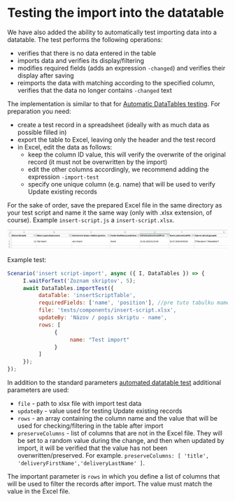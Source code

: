 # Testing the import into the datatable

We have also added the ability to automatically test importing data into a datatable. The test performs the following operations:
- verifies that there is no data entered in the table
- imports data and verifies its display/filtering
- modifies required fields (adds an expression `-changed`) and verifies their display after saving
- reimports the data with matching according to the specified column, verifies that the data no longer contains `-changed` text

The implementation is similar to that for [Automatic DataTables testing](datatable.md). For preparation you need:
- create a test record in a spreadsheet (ideally with as much data as possible filled in)
- export the table to Excel, leaving only the header and the test record
- in Excel, edit the data as follows:
  - keep the column ID value, this will verify the overwrite of the original record (it must not be overwritten by the import)
  - edit the other columns accordingly, we recommend adding the expression `-import-test`
  - specify one unique column (e.g. name) that will be used to verify Update existing records

For the sake of order, save the prepared Excel file in the same directory as your test script and name it the same way (only with .xlsx extension, of course). Example `insert-script.js` a `insert-script.xlsx`.

![](test-import-excel.png)

Example test:

```javascript
Scenario('insert script-import', async ({ I, DataTables }) => {
     I.waitForText('Zoznam skriptov', 5);
     await DataTables.importTest({
          dataTable: 'insertScriptTable',
          requiredFields: ['name', 'position'], //pre tuto tabulku mame fixne definovane, aby sa vyplnili len tieto atributy, pokuste sa nechat prazdne aby sa vyplnili vsetky
          file: 'tests/components/insert-script.xlsx',
          updateBy: 'Názov / popis skriptu - name',
          rows: [
               {
                    name: "Test import"
               }
          ]
     });
});
```

In addition to the standard parameters [automated datatable test](datatable.md) additional parameters are used:
- `file` - path to xlsx file with import test data
- `updateBy` - value used for testing Update existing records
- `rows` - an array containing the column name and the value that will be used for checking/filtering in the table after import
- `preserveColumns` - list of columns that are not in the Excel file. They will be set to a random value during the change, and then when updated by import, it will be verified that the value has not been overwritten/preserved. For example. `preserveColumns: [ 'title', 'deliveryFirstName','deliveryLastName' ]`.

The important parameter is `rows` in which you define a list of columns that will be used to filter the records after import. The value must match the value in the Excel file.
